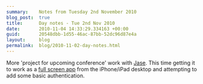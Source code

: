 ```yaml
---
summary:    Notes from Tuesday 2nd November 2010
blog_post:  true
title:      Day notes - Tue 2nd Nov 2010
date:       2010-11-04 14:33:29.334163 +00:00
guid:       20548dbb-1d55-46ac-87bb-52dc96d87e4a
layout:     blog
permalink:  blog/2010-11-02-day-notes.html
---
```

More 'project for upcoming conference' work with [Jase](http://jasoncale.com/).  This time getting it to work as a [full screen app](http://developer.apple.com/library/safari/#documentation/AppleApplications/Reference/SafariWebContent/ConfiguringWebApplications/ConfiguringWebApplications.html#//apple_ref/doc/uid/TP40002051-CH3-SW2) from the iPhone/iPad desktop and attempting to add some basic authentication.
